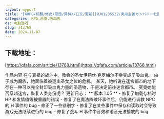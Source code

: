 ```yaml
---
layout: mypost
title: "[ARPG/机翻/修女/恶堕/异种X/口交/更新][RJ01205532/実用主義カンパニー社团]迷宮都市アサイラム[Ver1.05][PC/3.30G]"
categories: RPG,恶堕,吸血鬼
os: 电脑游戏
slug: a13768
date: 2024-11-07
---
```


## 下载地址：

[https://qfafa.com/article/13768.html](https://qfafa.com/article/13768.html)

作品内容
在与真祖的战斗中，教会的圣女伊莉丝·克罗梅尔不幸变成了吸血鬼。
由于成为魔族，她面临着被逐出圣女之位的危机。
某天，她听说在迷宫都市的地下存在一种可以完全封印吸血鬼力量的圣遗物，于是决定前往迷宫都市。
究竟她能否穿越迷宫，恢复人类身份呢？
更新日志：
\*\* 版本 1.05 \*\*
\- 修复了加载存档时 HP 和发情值等被重置的错误
\- 修复了在魔法阵破坏事件后，仍能进行调教 NPC 的 H 事件的 bug
\- 修正了一些错别字
\- 修复了在某些事件中保存和读取时会导致游戏无法继续进行的 bug
\- 修复了战斗 H 事件中音效和语音无法播放的 bug